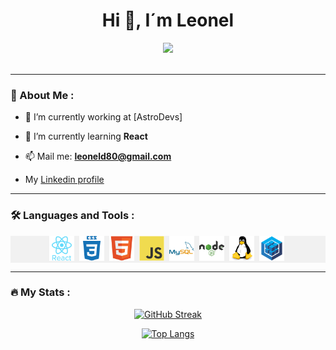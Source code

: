 <h1 align="center"> Hi 👋, I´m Leonel</h1> 

<div id="header" align="center">
  <img src="https://media.giphy.com/media/1sgetPM00wWqJpVUTl/giphy.gif" width="150"/>

<div>
<img src="https://komarev.com/ghpvc/?username=leoneld80&style=flat-square&color=blue" alt=""/>
</div>

</div>  

---

### 🧔 About Me :
  
* 🔭 I’m currently working at [AstroDevs]

* 🌱 I’m currently learning **React**

* 📫 Mail me: **leoneld80@gmail.com**

* My [Linkedin profile](https://www.linkedin.com/in/leonel-dechat)
 

---

### :hammer_and_wrench: Languages and Tools :
  
 
  <div align="center" style="background-color: rgba(0, 0, 0, 0.0470588)">
  <img src="https://github.com/devicons/devicon/blob/master/icons/react/react-original-wordmark.svg" title="React" alt="React" width="40" height="40"/>&nbsp;
  <img src="https://github.com/devicons/devicon/blob/master/icons/css3/css3-plain-wordmark.svg"  title="CSS3" alt="CSS" width="40" height="40"/>&nbsp;
  <img src="https://github.com/devicons/devicon/blob/master/icons/html5/html5-original.svg" title="HTML5" alt="HTML" width="40" height="40"/>&nbsp;
  <img src="https://github.com/devicons/devicon/blob/master/icons/javascript/javascript-original.svg" title="JavaScript" alt="JavaScript" width="40" height="40"/>&nbsp;
  <img src="https://github.com/devicons/devicon/blob/master/icons/mysql/mysql-original-wordmark.svg" title="MySQL"  alt="MySQL" width="40" height="40"/>&nbsp;
  <img src="https://github.com/devicons/devicon/blob/master/icons/nodejs/nodejs-original-wordmark.svg" title="NodeJS" alt="NodeJS" width="40" height="40"/>&nbsp;
  <img src="https://github.com/devicons/devicon/blob/master/icons/linux/linux-original.svg" title="Linux" alt="Linux" width="40" height="40"/>&nbsp;
  <img src="https://github.com/devicons/devicon/blob/master/icons/sequelize/sequelize-original.svg" title="Sequelize" alt="Sequelize" width="40" height="40"/>&nbsp;
  </div>




---

### :fire: My Stats :

<div  align="center">
 
[![GitHub Streak](http://github-readme-streak-stats.herokuapp.com?user=leoneld80&theme=highcontrast)](https://git.io/streak-stats)
 
[![Top Langs](https://github-readme-stats.vercel.app/api/top-langs/?username=leoneld80&layout=compact&theme=vision-friendly-dark)](https://github.com/anuraghazra/github-readme-stats)
</div>

